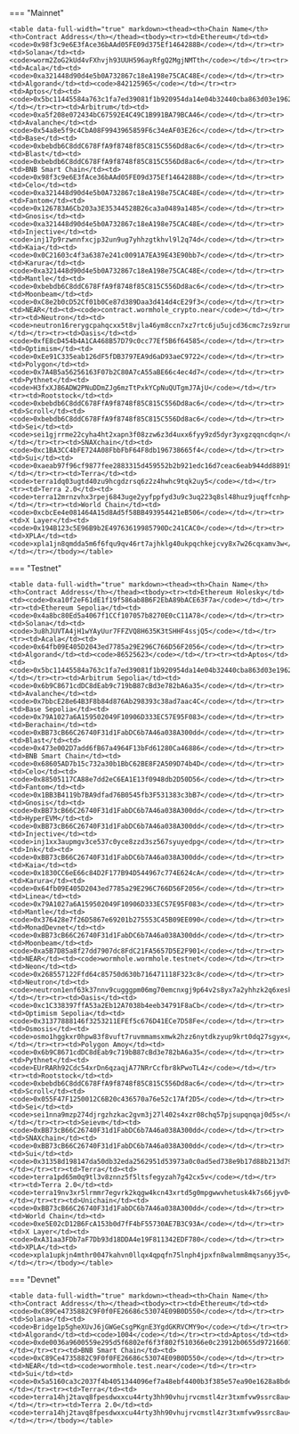 <!-- The content in this file is auto-generated. Do not modify this file directly. Please see the README.md in the wormhole-mkdocs/scripts directory to learn how to update this page. -->
<!--CORE_ADDRESS-->

=== "Mainnet"

    <table data-full-width="true" markdown><thead><th>Chain Name</th><th>Contract Address</th></thead><tbody><tr><td>Ethereum</td><td><code>0x98f3c9e6E3fAce36bAAd05FE09d375Ef1464288B</code></td></tr><tr><td>Solana</td><td><code>worm2ZoG2kUd4vFXhvjh93UUH596ayRfgQ2MgjNMTth</code></td></tr><tr><td>Acala</td><td><code>0xa321448d90d4e5b0A732867c18eA198e75CAC48E</code></td></tr><tr><td>Algorand</td><td><code>842125965</code></td></tr><tr><td>Aptos</td><td><code>0x5bc11445584a763c1fa7ed39081f1b920954da14e04b32440cba863d03e19625</code></td></tr><tr><td>Arbitrum</td><td><code>0xa5f208e072434bC67592E4C49C1B991BA79BCA46</code></td></tr><tr><td>Avalanche</td><td><code>0x54a8e5f9c4CbA08F9943965859F6c34eAF03E26c</code></td></tr><tr><td>Base</td><td><code>0xbebdb6C8ddC678FfA9f8748f85C815C556Dd8ac6</code></td></tr><tr><td>Blast</td><td><code>0xbebdb6C8ddC678FfA9f8748f85C815C556Dd8ac6</code></td></tr><tr><td>BNB Smart Chain</td><td><code>0x98f3c9e6E3fAce36bAAd05FE09d375Ef1464288B</code></td></tr><tr><td>Celo</td><td><code>0xa321448d90d4e5b0A732867c18eA198e75CAC48E</code></td></tr><tr><td>Fantom</td><td><code>0x126783A6Cb203a3E35344528B26ca3a0489a1485</code></td></tr><tr><td>Gnosis</td><td><code>0xa321448d90d4e5b0A732867c18eA198e75CAC48E</code></td></tr><tr><td>Injective</td><td><code>inj17p9rzwnnfxcjp32un9ug7yhhzgtkhvl9l2q74d</code></td></tr><tr><td>Kaia</td><td><code>0x0C21603c4f3a6387e241c0091A7EA39E43E90bb7</code></td></tr><tr><td>Karura</td><td><code>0xa321448d90d4e5b0A732867c18eA198e75CAC48E</code></td></tr><tr><td>Mantle</td><td><code>0xbebdb6C8ddC678FfA9f8748f85C815C556Dd8ac6</code></td></tr><tr><td>Moonbeam</td><td><code>0xC8e2b0cD52Cf01b0Ce87d389Daa3d414d4cE29f3</code></td></tr><tr><td>NEAR</td><td><code>contract.wormhole_crypto.near</code></td></tr><tr><td>Neutron</td><td><code>neutron16rerygcpahqcxx5t8vjla46ym8ccn7xz7rtc6ju5ujcd36cmc7zs9zrunh</code></td></tr><tr><td>Oasis</td><td><code>0xfE8cD454b4A1CA468B57D79c0cc77Ef5B6f64585</code></td></tr><tr><td>Optimism</td><td><code>0xEe91C335eab126dF5fDB3797EA9d6aD93aeC9722</code></td></tr><tr><td>Polygon</td><td><code>0x7A4B5a56256163F07b2C80A7cA55aBE66c4ec4d7</code></td></tr><tr><td>Pythnet</td><td><code>H3fxXJ86ADW2PNuDDmZJg6mzTtPxkYCpNuQUTgmJ7AjU</code></td></tr><tr><td>Rootstock</td><td><code>0xbebdb6C8ddC678FfA9f8748f85C815C556Dd8ac6</code></td></tr><tr><td>Scroll</td><td><code>0xbebdb6C8ddC678FfA9f8748f85C815C556Dd8ac6</code></td></tr><tr><td>Sei</td><td><code>sei1gjrrme22cyha4ht2xapn3f08zzw6z3d4uxx6fyy9zd5dyr3yxgzqqncdqn</code></td></tr><tr><td>SNAXchain</td><td><code>0xc1BA3CC4bFE724A08FbbFbF64F8db196738665f4</code></td></tr><tr><td>Sui</td><td><code>0xaeab97f96cf9877fee2883315d459552b2b921edc16d7ceac6eab944dd88919c</code></td></tr><tr><td>Terra</td><td><code>terra1dq03ugtd40zu9hcgdzrsq6z2z4hwhc9tqk2uy5</code></td></tr><tr><td>Terra 2.0</td><td><code>terra12mrnzvhx3rpej6843uge2yyfppfyd3u9c3uq223q8sl48huz9juqffcnhp</code></td></tr><tr><td>World Chain</td><td><code>0xcbcEe4e081464A15d8Ad5f58BB493954421eB506</code></td></tr><tr><td>X Layer</td><td><code>0x194B123c5E96B9b2E49763619985790Dc241CAC0</code></td></tr><tr><td>XPLA</td><td><code>xpla1jn8qmdda5m6f6fqu9qv46rt7ajhklg40ukpqchkejcvy8x7w26cqxamv3w</code></td></tr></tbody></table>

=== "Testnet"

    <table data-full-width="true" markdown><thead><th>Chain Name</th><th>Contract Address</th></thead><tbody><tr><td>Ethereum Holesky</td><td><code>0xa10f2eF61dE1f19f586ab8B6F2EbA89bACE63F7a</code></td></tr><tr><td>Ethereum Sepolia</td><td><code>0x4a8bc80Ed5a4067f1CCf107057b8270E0cC11A78</code></td></tr><tr><td>Solana</td><td><code>3u8hJUVTA4jH1wYAyUur7FFZVQ8H635K3tSHHF4ssjQ5</code></td></tr><tr><td>Acala</td><td><code>0x64fb09E405D2043ed7785a29E296C766D56F2056</code></td></tr><tr><td>Algorand</td><td><code>86525623</code></td></tr><tr><td>Aptos</td><td><code>0x5bc11445584a763c1fa7ed39081f1b920954da14e04b32440cba863d03e19625</code></td></tr><tr><td>Arbitrum Sepolia</td><td><code>0x6b9C8671cdDC8dEab9c719bB87cBd3e782bA6a35</code></td></tr><tr><td>Avalanche</td><td><code>0x7bbcE28e64B3F8b84d876Ab298393c38ad7aac4C</code></td></tr><tr><td>Base Sepolia</td><td><code>0x79A1027a6A159502049F10906D333EC57E95F083</code></td></tr><tr><td>Berachain</td><td><code>0xBB73cB66C26740F31d1FabDC6b7A46a038A300dd</code></td></tr><tr><td>Blast</td><td><code>0x473e002D7add6fB67a4964F13bFd61280Ca46886</code></td></tr><tr><td>BNB Smart Chain</td><td><code>0x68605AD7b15c732a30b1BbC62BE8F2A509D74b4D</code></td></tr><tr><td>Celo</td><td><code>0x88505117CA88e7dd2eC6EA1E13f0948db2D50D56</code></td></tr><tr><td>Fantom</td><td><code>0x1BB3B4119b7BA9dfad76B0545fb3F531383c3bB7</code></td></tr><tr><td>Gnosis</td><td><code>0xBB73cB66C26740F31d1FabDC6b7A46a038A300dd</code></td></tr><tr><td>HyperEVM</td><td><code>0xBB73cB66C26740F31d1FabDC6b7A46a038A300dd</code></td></tr><tr><td>Injective</td><td><code>inj1xx3aupmgv3ce537c0yce8zzd3sz567syuyedpg</code></td></tr><tr><td>Ink</td><td><code>0xBB73cB66C26740F31d1FabDC6b7A46a038A300dd</code></td></tr><tr><td>Kaia</td><td><code>0x1830CC6eE66c84D2F177B94D544967c774E624cA</code></td></tr><tr><td>Karura</td><td><code>0x64fb09E405D2043ed7785a29E296C766D56F2056</code></td></tr><tr><td>Linea</td><td><code>0x79A1027a6A159502049F10906D333EC57E95F083</code></td></tr><tr><td>Mantle</td><td><code>0x376428e7f26D5867e69201b275553C45B09EE090</code></td></tr><tr><td>MonadDevnet</td><td><code>0xBB73cB66C26740F31d1FabDC6b7A46a038A300dd</code></td></tr><tr><td>Moonbeam</td><td><code>0xa5B7D85a8f27dd7907dc8FdC21FA5657D5E2F901</code></td></tr><tr><td>NEAR</td><td><code>wormhole.wormhole.testnet</code></td></tr><tr><td>Neon</td><td><code>0x268557122Ffd64c85750d630b716471118F323c8</code></td></tr><tr><td>Neutron</td><td><code>neutron1enf63k37nnv9cugggpm06mg70emcnxgj9p64v2s8yx7a2yhhzk2q6xesk4</code></td></tr><tr><td>Oasis</td><td><code>0xc1C338397ffA53a2Eb12A7038b4eeb34791F8aCb</code></td></tr><tr><td>Optimism Sepolia</td><td><code>0x31377888146f3253211EFEf5c676D41ECe7D58Fe</code></td></tr><tr><td>Osmosis</td><td><code>osmo1hggkxr0hpw83f8vuft7ruvmmamsxmwk2hzz6nytdkzyup9krt0dq27sgyx</code></td></tr><tr><td>Polygon Amoy</td><td><code>0x6b9C8671cdDC8dEab9c719bB87cBd3e782bA6a35</code></td></tr><tr><td>Pythnet</td><td><code>EUrRARh92Cdc54xrDn6qzaqjA77NRrCcfbr8kPwoTL4z</code></td></tr><tr><td>Rootstock</td><td><code>0xbebdb6C8ddC678FfA9f8748f85C815C556Dd8ac6</code></td></tr><tr><td>Scroll</td><td><code>0x055F47F1250012C6B20c436570a76e52c17Af2D5</code></td></tr><tr><td>Sei</td><td><code>sei1nna9mzp274djrgzhzkac2gvm3j27l402s4xzr08chq57pjsupqnqaj0d5s</code></td></tr><tr><td>Seievm</td><td><code>0xBB73cB66C26740F31d1FabDC6b7A46a038A300dd</code></td></tr><tr><td>SNAXchain</td><td><code>0xBB73cB66C26740F31d1FabDC6b7A46a038A300dd</code></td></tr><tr><td>Sui</td><td><code>0x31358d198147da50db32eda2562951d53973a0c0ad5ed738e9b17d88b213d790</code></td></tr><tr><td>Terra</td><td><code>terra1pd65m0q9tl3v8znnz5f5ltsfegyzah7g42cx5v</code></td></tr><tr><td>Terra 2.0</td><td><code>terra19nv3xr5lrmmr7egvrk2kqgw4kcn43xrtd5g0mpgwwvhetusk4k7s66jyv0</code></td></tr><tr><td>Unichain</td><td><code>0xBB73cB66C26740F31d1FabDC6b7A46a038A300dd</code></td></tr><tr><td>World Chain</td><td><code>0xe5E02cD12B6FcA153b0d7fF4bF55730AE7B3C93A</code></td></tr><tr><td>X Layer</td><td><code>0xA31aa3FDb7aF7Db93d18DDA4e19F811342EDF780</code></td></tr><tr><td>XPLA</td><td><code>xpla1upkjn4mthr0047kahvn0llqx4qpqfn75lnph4jpxfn8walmm8mqsanyy35</code></td></tr></tbody></table>

=== "Devnet"

    <table data-full-width="true" markdown><thead><th>Chain Name</th><th>Contract Address</th></thead><tbody><tr><td>Ethereum</td><td><code>0xC89Ce4735882C9F0f0FE26686c53074E09B0D550</code></td></tr><tr><td>Solana</td><td><code>Bridge1p5gheXUvJ6jGWGeCsgPKgnE3YgdGKRVCMY9o</code></td></tr><tr><td>Algorand</td><td><code>1004</code></td></tr><tr><td>Aptos</td><td><code>0xde0036a9600559e295d5f6802ef6f3f802f510366e0c23912b0655d972166017</code></td></tr><tr><td>BNB Smart Chain</td><td><code>0xC89Ce4735882C9F0f0FE26686c53074E09B0D550</code></td></tr><tr><td>NEAR</td><td><code>wormhole.test.near</code></td></tr><tr><td>Sui</td><td><code>0x5a5160ca3c2037f4b4051344096ef7a48ebf4400b3f385e57ea90e1628a8bde0</code></td></tr><tr><td>Terra</td><td><code>terra14hj2tavq8fpesdwxxcu44rty3hh90vhujrvcmstl4zr3txmfvw9ssrc8au</code></td></tr><tr><td>Terra 2.0</td><td><code>terra14hj2tavq8fpesdwxxcu44rty3hh90vhujrvcmstl4zr3txmfvw9ssrc8au</code></td></tr></tbody></table>
  
<!--CORE_ADDRESS-->
